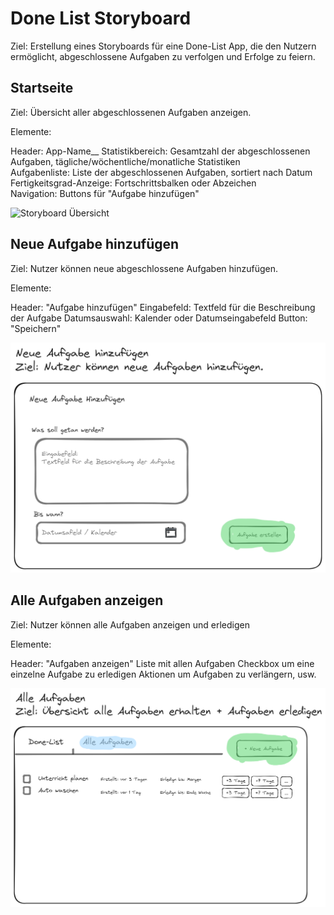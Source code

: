 # Done List Storyboard

Ziel: Erstellung eines Storyboards für eine Done-List App, die den Nutzern ermöglicht, abgeschlossene Aufgaben zu verfolgen und Erfolge zu feiern.

## Startseite

Ziel: Übersicht aller abgeschlossenen Aufgaben anzeigen.

Elemente:

Header: App-Name__
Statistikbereich: Gesamtzahl der abgeschlossenen Aufgaben, tägliche/wöchentliche/monatliche Statistiken  
Aufgabenliste: Liste der abgeschlossenen Aufgaben, sortiert nach Datum  
Fertigkeitsgrad-Anzeige: Fortschrittsbalken oder Abzeichen  
Navigation: Buttons für "Aufgabe hinzufügen"  

![Storyboard Übersicht](https://github.com/BitSparkCode/Done-List-Storyboard/blob/main/Storyboard/Storyboard_%C3%9Cbersicht.png)

## Neue Aufgabe hinzufügen

Ziel: Nutzer können neue abgeschlossene Aufgaben hinzufügen.

Elemente:

Header: "Aufgabe hinzufügen"
Eingabefeld: Textfeld für die Beschreibung der Aufgabe
Datumsauswahl: Kalender oder Datumseingabefeld
Button: "Speichern"

![Storyboard Neue Aufgabe](https://github.com/BitSparkCode/Done-List-Storyboard/blob/main/Storyboard/Storyboard_NeueAufgabe.png)

## Alle Aufgaben anzeigen

Ziel: Nutzer können alle Aufgaben anzeigen und erledigen

Elemente:

Header: "Aufgaben anzeigen"
Liste mit allen Aufgaben
Checkbox um eine einzelne Aufgabe zu erledigen
Aktionen um Aufgaben zu verlängern, usw.

![Storyboard Neue Aufgabe](https://github.com/BitSparkCode/Done-List-Storyboard/blob/main/Storyboard/Storyboard_AlleAufgaben.png)


